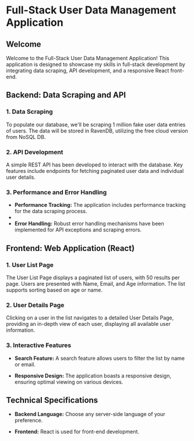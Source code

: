 # Full-Stack User Data Management Application

## Welcome

Welcome to the Full-Stack User Data Management Application! This application is designed to showcase my skills in full-stack development by integrating data scraping, API development, and a responsive React front-end.

## Backend: Data Scraping and API

### 1. Data Scraping

To populate our database, we'll be scraping 1 million fake user data entries of users. The data will be stored in RavenDB, utilizing the free cloud version from NoSQL DB.

### 2. API Development

A simple REST API has been developed to interact with the database. Key features include endpoints for fetching paginated user data and individual user details.

### 3. Performance and Error Handling

- **Performance Tracking:** The application includes performance tracking for the data scraping process.
- 
- **Error Handling:** Robust error handling mechanisms have been implemented for API exceptions and scraping errors.

## Frontend: Web Application (React)

### 1. User List Page

The User List Page displays a paginated list of users, with 50 results per page. Users are presented with Name, Email, and Age information. The list supports sorting based on age or name.

### 2. User Details Page

Clicking on a user in the list navigates to a detailed User Details Page, providing an in-depth view of each user, displaying all available user information.

### 3. Interactive Features

- **Search Feature:** A search feature allows users to filter the list by name or email.
  
- **Responsive Design:** The application boasts a responsive design, ensuring optimal viewing on various devices.

## Technical Specifications

- **Backend Language:** Choose any server-side language of your preference.
  
- **Frontend:** React is used for front-end development.
